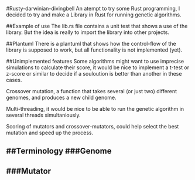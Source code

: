#Rusty-darwinian-divingbell
An atempt to try some Rust programming, I decided to try and make a Library in Rust for running genetic algorithms.

##Example of use
The lib.rs file contains a unit test that shows a use of the library. But the idea is really to import the library into other projects.


##Plantuml
There is a plantuml that shows how the control-flow of the library is supposed to work, but all functionality is not implemented (yet).

##Unimplemented features
Some algorithms might want to use imprecise simulations to calculate their score, it would be nice to implement a t-test or z-score or similar to decide if a souloution is better than another in these cases.

Crossover mutation, a function that takes several (or just two) different genomes, and produces a new child genome.

Multi-threading, it would be nice to be able to run the genetic algorithm in several threads simultaniously.

Scoring of mutators and crossover-mutators, could help select the best mutation and speed up the process.

##Terminology
###Genome
-
###Mutator
-

